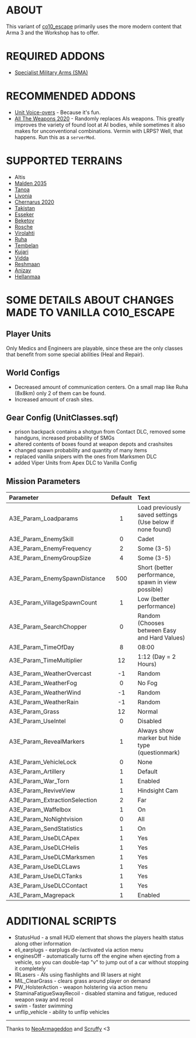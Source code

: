 # ABOUT

This variant of [co10_escape](https://github.com/NeoArmageddon/co10_Escape) primarily uses the more modern content that Arma 3 and the Workshop has to offer.


# REQUIRED ADDONS

* [Specialist Military Arms (SMA)](https://steamcommunity.com/sharedfiles/filedetails/?id=699630614)


# RECOMMENDED ADDONS

* [Unit Voice-overs](https://steamcommunity.com/sharedfiles/filedetails/?id=1868302880) - Because it's fun.
* [All The Weapons 2020](https://forums.bohemia.net/forums/topic/178831-all-the-weapons/?do=findComment&comment=3403630) - Randomly replaces AIs weapons. This greatly improves the variety of found loot at AI bodies, while sometimes it also makes for unconventional combinations. Vermin with LRPS? Well, that happens. Run this as a `serverMod`.


# SUPPORTED TERRAINS

* Altis
* [Malden 2035](https://store.steampowered.com/app/639600/Arma_3_Malden/)
* [Tanoa](https://store.steampowered.com/app/395180/Arma_3_Apex/)
* [Livonia](https://store.steampowered.com/app/1021790/Arma_3_Contact/)
* [Chernarus 2020](https://steamcommunity.com/sharedfiles/filedetails/?id=1981964169)
* [Takistan](https://steamcommunity.com/sharedfiles/filedetails/?id=583544987)
* [Esseker](https://steamcommunity.com/sharedfiles/filedetails/?id=498101407)
* [Beketov](https://steamcommunity.com/sharedfiles/filedetails/?id=743968516)
* [Rosche](https://steamcommunity.com/sharedfiles/filedetails/?id=1527410521)
* [Virolahti](https://steamcommunity.com/sharedfiles/filedetails/?id=1926513010)
* [Ruha](https://steamcommunity.com/sharedfiles/filedetails/?id=1368857262)
* [Tembelan](https://steamcommunity.com/sharedfiles/filedetails/?id=1252091296)
* [Kujari](https://steamcommunity.com/sharedfiles/filedetails/?id=1726494027)
* [Vidda](https://steamcommunity.com/sharedfiles/filedetails/?id=1282716647)
* [Reshmaan](https://steamcommunity.com/sharedfiles/filedetails/?id=843362862)
* [Anizay](https://steamcommunity.com/sharedfiles/filedetails/?id=1537973181)
* [Hellanmaa](https://steamcommunity.com/sharedfiles/filedetails/?id=1291778160)


# SOME DETAILS ABOUT CHANGES MADE TO VANILLA CO10_ESCAPE

## Player Units
Only Medics and Engineers are playable, since these are the only classes that benefit from some special abilities (Heal and Repair).

## World Configs
* Decreased amount of communication centers. On a small map like Ruha (8x8km) only 2 of them can be found.
* Increased amount of crash sites.

## Gear Config (UnitClasses.sqf)
* prison backpack contains a shotgun from Contact DLC, removed some handguns, increased probability of SMGs
* altered contents of boxes found at weapon depots and crashsites
* changed spawn probability and quantity of many items
* replaced vanilla snipers with the ones from Marksmen DLC
* added Viper Units from Apex DLC to Vanilla Config

## Mission Parameters

|         **Parameter**         | **Default** | **Text** |
|:------------------------------|:-----------:|:-|
| A3E_Param_Loadparams          |      1      | Load previously saved settings (Use below if none found) |
| A3E_Param_EnemySkill          |      0      | Cadet |
| A3E_Param_EnemyFrequency      |      2      | Some (3-5) |
| A3E_Param_EnemyGroupSize      |      4      | Some (3-5) |
| A3E_Param_EnemySpawnDistance  |     500     | Short (better performance, spawn in view possible) |
| A3E_Param_VillageSpawnCount   |      1      | Low (better performance) |
| A3E_Param_SearchChopper       |      0      | Random (Chooses between Easy and Hard Values) |
| A3E_Param_TimeOfDay           |      8      | 08:00 |
| A3E_Param_TimeMultiplier      |     12      | 1:12 (Day = 2 Hours) |
| A3E_Param_WeatherOvercast     |     -1      | Random  |
| A3E_Param_WeatherFog          |      0      | No Fog |
| A3E_Param_WeatherWind         |     -1      | Random |
| A3E_Param_WeatherRain         |     -1      | Random |
| A3E_Param_Grass               |     12      | Normal |
| A3E_Param_UseIntel            |      0      | Disabled |
| A3E_Param_RevealMarkers       |      1      | Always show marker but hide type (questionmark) |
| A3E_Param_VehicleLock         |      0      | None |
| A3E_Param_Artillery           |      1      | Default |
| A3E_Param_War_Torn            |      1      | Enabled |
| A3E_Param_ReviveView          |      1      | Hindsight Cam |
| A3E_Param_ExtractionSelection |      2      | Far |
| A3E_Param_Waffelbox           |      1      | On |
| A3E_Param_NoNightvision       |      0      | All |
| A3E_Param_SendStatistics      |      1      | On |
| A3E_Param_UseDLCApex          |      1      | Yes |
| A3E_Param_UseDLCHelis         |      1      | Yes |
| A3E_Param_UseDLCMarksmen      |      1      | Yes |
| A3E_Param_UseDLCLaws          |      1      | Yes |
| A3E_Param_UseDLCTanks         |      1      | Yes |
| A3E_Param_UseDLCContact       |      1      | Yes |
| A3E_Param_Magrepack           |      1      | Enabled |


# ADDITIONAL SCRIPTS

* StatusHud - a small HUD element that shows the players health status along other information
* eli_earplugs - earplugs de-/activated via action menu
* enginesOff - automatically turns off the engine when ejecting from a vehicle, so you can double-tap "v" to jump out of a car without stopping it completely
* IRLasers - AIs using flashlights and IR lasers at night
* MIL_ClearGrass - clears grass around player on demand
* PW_HolsterAction - weapon holstering via action menu
* StaminaFatigueSwayRecoil - disabled stamina and fatigue, reduced weapon sway and recoil
* swim - faster swimming
* unflip_vehicle - ability to unflip vehicles


---

Thanks to [NeoArmageddon](https://github.com/NeoArmageddon) and [Scruffy](https://github.com/ScruffyAT) <3